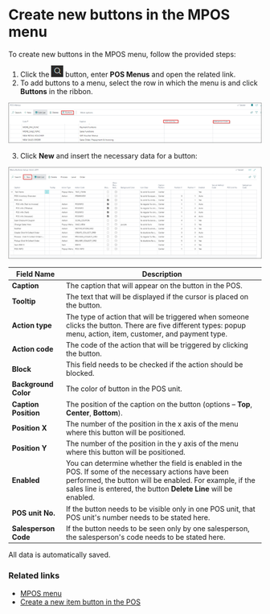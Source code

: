 # Create new buttons in the MPOS menu

To create new buttons in the MPOS menu, follow the provided steps:

1. Click the ![Lightbulb that opens the Tell Me feature](../../../images/Icons/Lightbulb_icon.png "Tell Me what you want to do") button, enter **POS Menus** and open the related link. 
2. To add buttons to a menu, select the row in which the menu is and click **Buttons** in the ribbon.

![ADDBUTTONS](../images/ADD%20BUTTONS.png)

3. Click **New** and insert the necessary data for a button:

![NEWBUTTON](../images/NEW%20BUTTON.png)

 Field Name      | Description |
| ----------- | ----------- |
| **Caption** | The caption that will appear on the button in the POS. |
| **Tooltip** | The text that will be displayed if the cursor is placed on the button.
| **Action type** | The type of action that will be triggered when someone clicks the button. There are five different types: popup menu, action, item, customer, and payment type. |
| **Action code** | The code of the action that will be triggered by clicking the button. |
| **Block** | This field needs to be checked if the action should be blocked. |
| **Background Color** | The color of button in the POS unit. |
| **Caption Position** | The position of the caption on the button (options – **Top**, **Center**, **Bottom**). |
| **Position X** | The number of the position in the x axis of the menu where this button will be positioned. | 
| **Position Y** | The number of the position in the y axis of the menu where this button will be positioned. |
| **Enabled** | You can determine whether the field is enabled in the POS. If some of the necessary actions have been performed, the button will be enabled. For example, if the sales line is entered, the button **Delete Line** will be enabled. |
| **POS unit No.** | If the button needs to be visible only in one POS unit, that POS unit's number needs to be stated here. | 
| **Salesperson Code** | If the button needs to be seen only by one salesperson, the salesperson's code needs to be stated here. |

All data is automatically saved. 

### Related links

- [MPOS menu](../explanation/MPOS_Menu.md)
- [Create a new item button in the POS](Create_a_new_item_button_in_the_POS.md)